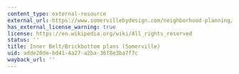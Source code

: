 ```yaml
---
content_type: external-resource
external_url: https://www.somervillebydesign.com/neighborhood-planning/inner-belt-brickbottom/
has_external_license_warning: true
license: https://en.wikipedia.org/wiki/All_rights_reserved
status: ''
title: Inner Belt/Brickbottom plans (Somerville)
uid: adde20de-bd41-4a27-a2ba-36f8e3ba7f7c
wayback_url: ''
---
```

